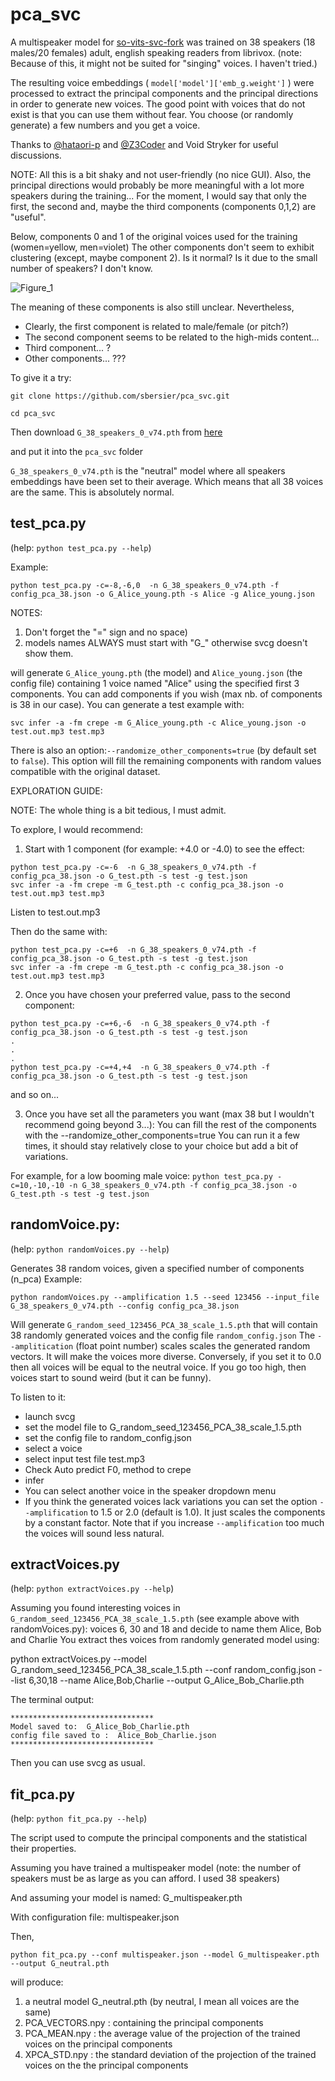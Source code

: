 # pca_svc

A multispeaker model for [so-vits-svc-fork](https://github.com/voicepaw/so-vits-svc-fork) was trained on 38 speakers (18 males/20 females) adult, english speaking readers from librivox. (note: Because of this, it might not be suited for "singing" voices. I haven't tried.)

The resulting voice embeddings ( `model['model']['emb_g.weight']` ) were processed to extract the principal components and the principal directions in order to generate new voices. 
The good point with voices that do not exist is that you can use them without fear. You choose (or randomly generate) a few numbers and you get a voice. 

Thanks to [@hataori-p](https://github.com/hataori-p) and [@Z3Coder](https://github.com/Z3Coder) and Void Stryker for useful discussions.

NOTE: All this is a bit shaky and not user-friendly (no nice GUI). Also, the principal directions would probably be more meaningful with a lot more speakers during the training... For the moment, I would say that only the first, the second and, maybe the third components (components 0,1,2) are "useful".

Below, components 0 and 1 of the original voices used for the training (women=yellow, men=violet)
The other components don't seem to exhibit clustering (except, maybe component 2). Is it normal? Is it due to the small number of speakers? I don't know.

![Figure_1](https://github.com/sbersier/pca_svc/assets/34165937/f9ba27e4-1c3c-483f-a51d-bbfeb1684068)



The meaning of these components is also still unclear.
Nevertheless,
- Clearly, the first component is related to male/female (or pitch?)
- The second component seems to be related to the high-mids content...
- Third component... ?
- Other components... ??? 


To give it a try:

`git clone https://github.com/sbersier/pca_svc.git`

`cd pca_svc`

Then download `G_38_speakers_0_v74.pth` from [here](https://drive.google.com/file/d/1wVuJqNt52KvLAOAYP7_Ib4nXaCzMkl-j/view?usp=sharing)

and put it into the `pca_svc` folder

`G_38_speakers_0_v74.pth` is the "neutral" model where all speakers embeddings have been set to their average.
Which means that all 38 voices are the same. This is absolutely normal.


## test_pca.py

(help: `python test_pca.py --help`)

Example:

`python test_pca.py -c=-8,-6,0  -n G_38_speakers_0_v74.pth -f config_pca_38.json -o G_Alice_young.pth -s Alice -g Alice_young.json`

NOTES: 

1) Don't forget the "=" sign and no space)
2) models names ALWAYS must start with "G_" otherwise svcg doesn't show them.
   
will generate `G_Alice_young.pth` (the model) and `Alice_young.json` (the config file) containing 1 voice named "Alice" using the specified first 3 components. You can add components if you wish (max nb. of components is 38 in our case). 
You can generate a test example with:

`svc infer -a -fm crepe -m G_Alice_young.pth -c Alice_young.json -o test.out.mp3 test.mp3` 

There is also an option:`--randomize_other_components=true`    (by default set to `false`).
This option will fill the remaining components with random values compatible with the original dataset. 

EXPLORATION GUIDE:

NOTE: The whole thing is a bit tedious, I must admit.

To explore, I would recommend:

1) Start with 1 component (for example: +4.0 or -4.0) to see the effect:
```
python test_pca.py -c=-6  -n G_38_speakers_0_v74.pth -f config_pca_38.json -o G_test.pth -s test -g test.json
svc infer -a -fm crepe -m G_test.pth -c config_pca_38.json -o test.out.mp3 test.mp3 
```
Listen to test.out.mp3

Then do the same with:
```
python test_pca.py -c=+6  -n G_38_speakers_0_v74.pth -f config_pca_38.json -o G_test.pth -s test -g test.json
svc infer -a -fm crepe -m G_test.pth -c config_pca_38.json -o test.out.mp3 test.mp3 
```

2) Once you have chosen your preferred value, pass to the second component:
```
python test_pca.py -c=+6,-6  -n G_38_speakers_0_v74.pth -f config_pca_38.json -o G_test.pth -s test -g test.json
.
.
.
python test_pca.py -c=+4,+4  -n G_38_speakers_0_v74.pth -f config_pca_38.json -o G_test.pth -s test -g test.json
```
and so on...

3) Once you have set all the parameters you want (max 38 but I wouldn't recommend going beyond 3...):
You can fill the rest of the components with the --randomize_other_components=true 
You can run it a few times, it should stay relatively close to your choice but add a bit of variations.

For example, for a low booming male voice:
`python test_pca.py -c=10,-10,-10 -n G_38_speakers_0_v74.pth -f config_pca_38.json -o G_test.pth -s test -g test.json`

## randomVoice.py: 

(help: `python randomVoices.py --help`)

Generates 38 random voices, given a specified number of components (n_pca)
Example:

`python randomVoices.py --amplification 1.5 --seed 123456 --input_file G_38_speakers_0_v74.pth --config config_pca_38.json`

Will generate `G_random_seed_123456_PCA_38_scale_1.5.pth` that will contain 38 randomly generated voices and the config file `random_config.json`
The `--amplitication` (float point number) scales scales the generated random vectors. It will make the voices more diverse. Conversely, if you set it to 0.0 then all voices will be equal to the neutral voice. If you go too high, then voices start to sound weird (but it can be funny).

To listen to it:
- launch svcg
- set the model file to G_random_seed_123456_PCA_38_scale_1.5.pth
- set the config file to random_config.json
- select a voice
- select input test file test.mp3
- Check Auto predict F0, method to crepe
- infer
- You can select another voice in the speaker dropdown menu
- If you think the generated voices lack variations you can set the option `--amplification` to 1.5 or 2.0 (default is 1.0). It just scales the components by a constant factor. Note that if you increase `--amplification` too much the voices will sound less natural.

## extractVoices.py

(help: `python extractVoices.py --help`)

Assuming you found interesting voices in `G_random_seed_123456_PCA_38_scale_1.5.pth` (see example above with randomVoices.py):
voices 6, 30 and 18 and decide to name them Alice, Bob and Charlie
You extract thes voices from randomly generated model using:

python extractVoices.py --model G_random_seed_123456_PCA_38_scale_1.5.pth --conf random_config.json --list 6,30,18 --name Alice,Bob,Charlie --output G_Alice_Bob_Charlie.pth

The terminal output:

```
********************************
Model saved to:  G_Alice_Bob_Charlie.pth
config file saved to :  Alice_Bob_Charlie.json
********************************
```

Then you can use svcg as usual.


## fit_pca.py

(help: `python fit_pca.py --help`)

The script used to compute the principal components and the statistical their properties.

Assuming you have trained a multispeaker model (note: the number of speakers must be as large as you can afford. I used 38 speakers)

And assuming your model is named: G_multispeaker.pth

With configuration file: multispeaker.json

Then,

`python fit_pca.py --conf multispeaker.json --model G_multispeaker.pth --output G_neutral.pth`

will produce:
1) a neutral model G_neutral.pth (by neutral, I mean all voices are the same)
2) PCA_VECTORS.npy : containing the principal components
3) PCA_MEAN.npy : the average value of the projection of the trained voices on the principal components 
4) XPCA_STD.npy : the standard deviation of the projection of the trained voices on the the principal components 


